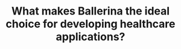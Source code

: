 ---
title: 'What makes Ballerina the ideal choice for developing healthcare applications?'
description: 'Java and [HAPI](https://hapifhir.io/) have long been the de facto for health app development. However, cloud-native healthcare application development goes beyond dealing with objects and frameworks. This domain needs a fresh architecture and technology that treats healthcare standards like FHIR(Fast Healthcare Interoperability Resources) and HL7 as first-class citizens in the language, alongside concepts like JSON and APIs.<br/><br/>

Ballerina is a language built from the ground up for building healthcare applications, quickly, easily, and securely. Alongside its powerful integration capabilities, Ballerina natively understands health data standards like FHIR and HL7. It includes FHIR connectors and validators, FHIR API templates, HL7/C-CDA to FHIR data transformations, Capability Statement template, SMART configuration template, EMR connectors, and supports any Implementation Guide with its automatic code and template generation capabilities.'
image: 'images/health-bal-pkgs.png'
url: 'https://central.ballerina.io/ballerinax?q=health&page=1'
---